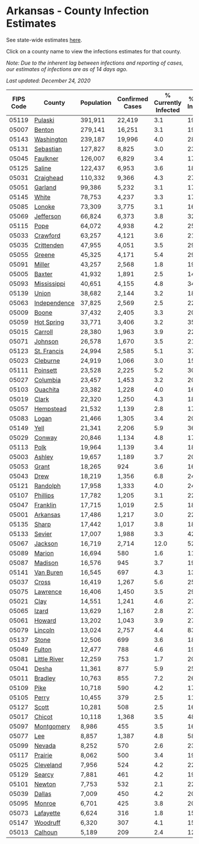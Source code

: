# Arkansas - County Infection Estimates

See state-wide estimates [here](/infections/us-ar).

Click on a county name to view the infections estimates for that county.

*Note: Due to the inherent lag between infections and reporting of cases, our estimates of infections are as of 14 days ago.*

*Last updated: December 24, 2020*

|   FIPS Code |                       County |   Population |   Confirmed Cases |   % Currently Infected |   % Total Infected |
|-------------|------------------------------|--------------|-------------------|------------------------|--------------------|
|       05119 |           [Pulaski](pulaski) |      391,911 |            22,419 |                    3.1 |               19.4 |
|       05007 |             [Benton](benton) |      279,141 |            16,251 |                    3.1 |               19.6 |
|       05143 |     [Washington](washington) |      239,187 |            19,996 |                    4.0 |               28.5 |
|       05131 |       [Sebastian](sebastian) |      127,827 |             8,825 |                    3.0 |               23.2 |
|       05045 |         [Faulkner](faulkner) |      126,007 |             6,829 |                    3.4 |               17.9 |
|       05125 |             [Saline](saline) |      122,437 |             6,953 |                    3.6 |               18.6 |
|       05031 |       [Craighead](craighead) |      110,332 |             9,366 |                    4.3 |               27.8 |
|       05051 |           [Garland](garland) |       99,386 |             5,232 |                    3.1 |               17.5 |
|       05145 |               [White](white) |       78,753 |             4,237 |                    3.3 |               17.0 |
|       05085 |             [Lonoke](lonoke) |       73,309 |             3,775 |                    3.1 |               16.6 |
|       05069 |       [Jefferson](jefferson) |       66,824 |             6,373 |                    3.8 |               32.2 |
|       05115 |                 [Pope](pope) |       64,072 |             4,938 |                    4.2 |               25.9 |
|       05033 |         [Crawford](crawford) |       63,257 |             4,121 |                    3.6 |               21.3 |
|       05035 |     [Crittenden](crittenden) |       47,955 |             4,051 |                    3.5 |               29.8 |
|       05055 |             [Greene](greene) |       45,325 |             4,171 |                    5.4 |               29.9 |
|       05091 |             [Miller](miller) |       43,257 |             2,568 |                    1.8 |               19.5 |
|       05005 |             [Baxter](baxter) |       41,932 |             1,891 |                    2.5 |               14.3 |
|       05093 |   [Mississippi](mississippi) |       40,651 |             4,155 |                    4.8 |               34.3 |
|       05139 |               [Union](union) |       38,682 |             2,144 |                    3.2 |               18.4 |
|       05063 | [Independence](independence) |       37,825 |             2,569 |                    2.5 |               22.5 |
|       05009 |               [Boone](boone) |       37,432 |             2,405 |                    3.3 |               20.8 |
|       05059 |     [Hot Spring](hot-spring) |       33,771 |             3,406 |                    3.2 |               35.9 |
|       05015 |           [Carroll](carroll) |       28,380 |             1,963 |                    3.9 |               22.8 |
|       05071 |           [Johnson](johnson) |       26,578 |             1,670 |                    3.5 |               21.9 |
|       05123 |   [St. Francis](st.-francis) |       24,994 |             2,585 |                    5.1 |               37.4 |
|       05023 |         [Cleburne](cleburne) |       24,919 |             1,066 |                    3.0 |               15.4 |
|       05111 |         [Poinsett](poinsett) |       23,528 |             2,225 |                    5.2 |               30.7 |
|       05027 |         [Columbia](columbia) |       23,457 |             1,453 |                    3.2 |               20.2 |
|       05103 |         [Ouachita](ouachita) |       23,382 |             1,228 |                    4.0 |               16.9 |
|       05019 |               [Clark](clark) |       22,320 |             1,250 |                    4.3 |               18.7 |
|       05057 |       [Hempstead](hempstead) |       21,532 |             1,139 |                    2.8 |               17.5 |
|       05083 |               [Logan](logan) |       21,466 |             1,305 |                    3.4 |               20.2 |
|       05149 |                 [Yell](yell) |       21,341 |             2,206 |                    5.9 |               36.5 |
|       05029 |             [Conway](conway) |       20,846 |             1,134 |                    4.8 |               17.5 |
|       05113 |                 [Polk](polk) |       19,964 |             1,139 |                    3.4 |               18.9 |
|       05003 |             [Ashley](ashley) |       19,657 |             1,189 |                    3.7 |               20.4 |
|       05053 |               [Grant](grant) |       18,265 |               924 |                    3.6 |               16.2 |
|       05043 |                 [Drew](drew) |       18,219 |             1,356 |                    6.8 |               24.3 |
|       05121 |         [Randolph](randolph) |       17,958 |             1,333 |                    4.0 |               24.5 |
|       05107 |         [Phillips](phillips) |       17,782 |             1,205 |                    3.1 |               22.6 |
|       05047 |         [Franklin](franklin) |       17,715 |             1,019 |                    2.5 |               18.7 |
|       05001 |         [Arkansas](arkansas) |       17,486 |             1,217 |                    3.0 |               22.8 |
|       05135 |               [Sharp](sharp) |       17,442 |             1,017 |                    3.8 |               18.8 |
|       05133 |             [Sevier](sevier) |       17,007 |             1,988 |                    3.3 |               42.0 |
|       05067 |           [Jackson](jackson) |       16,719 |             2,714 |                   12.0 |               52.0 |
|       05089 |             [Marion](marion) |       16,694 |               580 |                    1.6 |               11.1 |
|       05087 |           [Madison](madison) |       16,576 |               945 |                    3.7 |               19.1 |
|       05141 |       [Van Buren](van-buren) |       16,545 |               697 |                    4.3 |               13.9 |
|       05037 |               [Cross](cross) |       16,419 |             1,267 |                    5.6 |               25.2 |
|       05075 |         [Lawrence](lawrence) |       16,406 |             1,450 |                    3.5 |               29.1 |
|       05021 |                 [Clay](clay) |       14,551 |             1,241 |                    4.6 |               27.6 |
|       05065 |               [Izard](izard) |       13,629 |             1,167 |                    2.8 |               27.5 |
|       05061 |             [Howard](howard) |       13,202 |             1,043 |                    3.9 |               27.1 |
|       05079 |           [Lincoln](lincoln) |       13,024 |             2,757 |                    4.4 |               83.8 |
|       05137 |               [Stone](stone) |       12,506 |               699 |                    3.6 |               18.0 |
|       05049 |             [Fulton](fulton) |       12,477 |               788 |                    4.6 |               19.9 |
|       05081 | [Little River](little-river) |       12,259 |               753 |                    1.7 |               20.4 |
|       05041 |               [Desha](desha) |       11,361 |               877 |                    5.9 |               25.8 |
|       05011 |           [Bradley](bradley) |       10,763 |               855 |                    7.2 |               26.4 |
|       05109 |                 [Pike](pike) |       10,718 |               590 |                    4.2 |               17.9 |
|       05105 |               [Perry](perry) |       10,455 |               379 |                    2.5 |               11.7 |
|       05127 |               [Scott](scott) |       10,281 |               508 |                    2.5 |               16.1 |
|       05017 |             [Chicot](chicot) |       10,118 |             1,368 |                    3.5 |               48.8 |
|       05097 |     [Montgomery](montgomery) |        8,986 |               455 |                    3.5 |               16.3 |
|       05077 |                   [Lee](lee) |        8,857 |             1,387 |                    4.8 |               58.1 |
|       05099 |             [Nevada](nevada) |        8,252 |               570 |                    2.6 |               23.1 |
|       05117 |           [Prairie](prairie) |        8,062 |               500 |                    3.4 |               19.4 |
|       05025 |       [Cleveland](cleveland) |        7,956 |               524 |                    4.2 |               22.3 |
|       05129 |             [Searcy](searcy) |        7,881 |               461 |                    4.2 |               19.1 |
|       05101 |             [Newton](newton) |        7,753 |               532 |                    2.1 |               22.9 |
|       05039 |             [Dallas](dallas) |        7,009 |               450 |                    4.2 |               20.7 |
|       05095 |             [Monroe](monroe) |        6,701 |               425 |                    3.8 |               20.5 |
|       05073 |       [Lafayette](lafayette) |        6,624 |               316 |                    1.8 |               15.9 |
|       05147 |         [Woodruff](woodruff) |        6,320 |               307 |                    4.1 |               15.7 |
|       05013 |           [Calhoun](calhoun) |        5,189 |               209 |                    2.4 |               12.6 |
